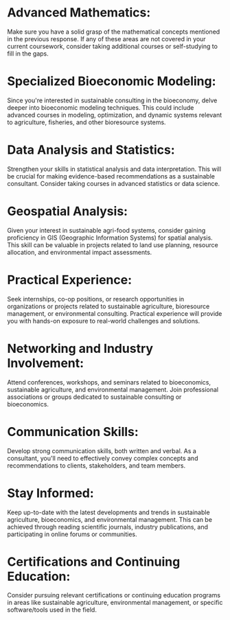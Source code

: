 # Advanced Mathematics:

Make sure you have a solid grasp of the mathematical concepts mentioned in the previous response. If any of these areas are not covered in your current coursework, consider taking additional courses or self-studying to fill in the gaps.

# Specialized Bioeconomic Modeling:

Since you're interested in sustainable consulting in the bioeconomy, delve deeper into bioeconomic modeling techniques. This could include advanced courses in modeling, optimization, and dynamic systems relevant to agriculture, fisheries, and other bioresource systems.

# Data Analysis and Statistics:

Strengthen your skills in statistical analysis and data interpretation. This will be crucial for making evidence-based recommendations as a sustainable consultant. Consider taking courses in advanced statistics or data science.

# Geospatial Analysis:

Given your interest in sustainable agri-food systems, consider gaining proficiency in GIS (Geographic Information Systems) for spatial analysis. This skill can be valuable in projects related to land use planning, resource allocation, and environmental impact assessments.

# Practical Experience:

Seek internships, co-op positions, or research opportunities in organizations or projects related to sustainable agriculture, bioresource management, or environmental consulting. Practical experience will provide you with hands-on exposure to real-world challenges and solutions.

# Networking and Industry Involvement:

Attend conferences, workshops, and seminars related to bioeconomics, sustainable agriculture, and environmental management. Join professional associations or groups dedicated to sustainable consulting or bioeconomics.

# Communication Skills:

Develop strong communication skills, both written and verbal. As a consultant, you'll need to effectively convey complex concepts and recommendations to clients, stakeholders, and team members.

# Stay Informed:

Keep up-to-date with the latest developments and trends in sustainable agriculture, bioeconomics, and environmental management. This can be achieved through reading scientific journals, industry publications, and participating in online forums or communities.

# Certifications and Continuing Education:

Consider pursuing relevant certifications or continuing education programs in areas like sustainable agriculture, environmental management, or specific software/tools used in the field.
